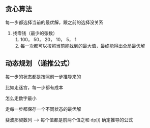 ## 贪心算法
每一步都选择当前的最优解，跟之前的选择没关系
1. 找零钱（最少的张数）
    1. 100， 50， 20， 10， 5， 1
    2. 每一次都可以按照当前能找到的最大值，最终能得出全局最优解

## 动态规划 （递推公式）
每一步的状态都是按照前一步推导来的

比如走迷宫，每一步都有成本

怎么走数字最小

走每一步都保存一个不同状态的最优解

斐波那契数列 --> 每个值都是前两个值之和
dp[i]
确定推导的公式

